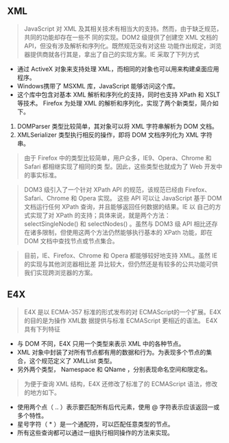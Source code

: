 ## XML
> JavaScript 对 XML 及其相关技术有相当大的支持。然而，由于缺乏规范，共同的功能却存在一些不
同的实现。DOM2 级提供了创建空 XML 文档的 API，但没有涉及解析和序列化。既然规范没有对这些
功能作出规定，浏览器提供商就各行其是，拿出了自己的实现方案。IE 采取了下列方式
- 通过 ActiveX 对象来支持处理 XML，而相同的对象也可以用来构建桌面应用程序。
- Windows携带了 MSXML 库，JavaScript 能够访问这个库。
- 这个库中包含对基本 XML 解析和序列化的支持，同时也支持 XPath 和 XSLT 等技术。
Firefox 为处理 XML 的解析和序列化，实现了两个新类型，简介如下。
1. DOMParser 类型比较简单，其对象可以将 XML 字符串解析为 DOM 文档。
2. XMLSerializer 类型执行相反的操作，即将 DOM 文档序列化为 XML 字符串。
> 由于 Firefox 中的类型比较简单，用户众多，IE9、Opera、Chrome 和 Safari 都相继实现了相同的类
型。因此，这些类型也就成为了 Web 开发中的事实标准。

> DOM3 级引入了一个针对 XPath API 的规范，该规范已经由 Firefox、Safari、Chrome 和 Opera 实现。
这些 API 可以让 JavaScript 基于 DOM 文档运行任何 XPath 查询，并且能够返回任何数据的结果。IE 以
自己的方式实现了对 XPath 的支持；具体来说，就是两个方法： selectSingleNode() 和
selectNodes() 。虽然与 DOM3 级 API 相比还存在诸多限制，但使用这两个方法仍然能够执行基本的
XPath 功能，即在 DOM 文档中查找节点或节点集合。

> 目前，IE、Firefox、Chrome 和 Opera 都能够较好地支持 XML。虽然 IE 的实现与其他浏览器相比差
异比较大，但仍然还是有较多的公共功能可供我们实现跨浏览器的方案。

## E4X 
> E4X 是以 ECMA-357 标准的形式发布的对 ECMAScript的一个扩展。E4X 的目的是为操作 XML数
据提供与标准 ECMAScript 更相近的语法。
> E4X 具有下列特征
- 与 DOM 不同，E4X 只用一个类型来表示 XML 中的各种节点。
- XML 对象中封装了对所有节点都有用的数据和行为。为表现多个节点的集合，这个规范定义了
XMLList 类型。
-  另外两个类型， Namespace 和 QName ，分别表现命名空间和限定名。
> 为便于查询 XML 结构，E4X 还修改了标准了的 ECMAScript 语法，修改的地方如下。
-  使用两个点（ .. ）表示要匹配所有后代元素，使用 @ 字符表示应该返回一或多个特性。
-  星号字符（ * ）是一个通配符，可以匹配任意类型的节点。
-  所有这些查询都可以通过一组执行相同操作的方法来实现。